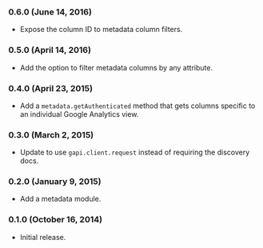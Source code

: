 ### 0.6.0 (June 14, 2016)

* Expose the column ID to metadata column filters.


### 0.5.0 (April 14, 2016)

* Add the option to filter metadata columns by any attribute.


### 0.4.0 (April 23, 2015)

* Add a `metadata.getAuthenticated` method that gets columns specific to an individual Google Analytics view.


### 0.3.0 (March 2, 2015)

* Update to use `gapi.client.request` instead of requiring the discovery docs.


### 0.2.0 (January 9, 2015)

* Add a metadata module.


### 0.1.0 (October 16, 2014)

* Initial release.
